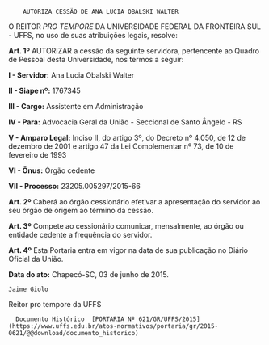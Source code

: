         AUTORIZA CESSÃO DE ANA LUCIA OBALSKI WALTER  

O REITOR *PRO TEMPORE* DA UNIVERSIDADE FEDERAL DA FRONTEIRA SUL - UFFS, no uso de suas atribuições legais, resolve:

 **Art. 1º** AUTORIZAR a cessão da seguinte servidora, pertencente ao Quadro de Pessoal desta Universidade, nos termos a seguir:

 **I - Servidor:** Ana Lucia Obalski Walter

 **II - Siape nº:** 1767345

 **III - Cargo:** Assistente em Administração

 **IV - Para:** Advocacia Geral da União - Seccional de Santo Ângelo - RS

 **V - Amparo Legal:** Inciso II, do artigo 3º, do Decreto nº 4.050, de 12 de dezembro de 2001 e artigo 47 da Lei Complementar nº 73, de 10 de fevereiro de 1993

 **VI - Ônus:** Órgão cedente

 **VII - Processo:** 23205.005297/2015-66

 **Art. 2º** Caberá ao órgão cessionário efetivar a apresentação do servidor ao seu órgão de origem ao término da cessão.

 **Art. 3º** Compete ao cessionário comunicar, mensalmente, ao órgão ou entidade cedente a frequência do servidor.

 **Art. 4º** Esta Portaria entra em vigor na data de sua publicação no Diário Oficial da União.

  

   **Data do ato:** Chapecó-SC, 03 de junho de 2015.   
 

    Jaime Giolo   
 Reitor pro tempore da UFFS 

      Documento Histórico  [PORTARIA Nº 621/GR/UFFS/2015](https://www.uffs.edu.br/atos-normativos/portaria/gr/2015-0621/@@download/documento_historico)     
      